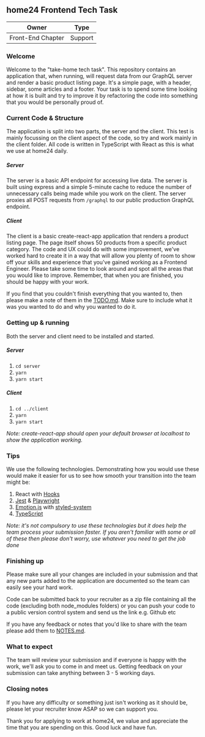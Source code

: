 ## home24 Frontend Tech Task

Owner|Type
---|---
Front-End Chapter|Support

### Welcome

Welcome to the "take-home tech task". This repository contains an application that, when running, will request data from our GraphQL server and render a basic product listing page. It's a simple page, with a header, sidebar, some articles and a footer. Your task is to spend some time looking at how it is built and try to improve it by refactoring the code into something that you would be personally proud of.

### Current Code & Structure

The application is split into two parts, the server and the client. This test is mainly focussing on the client aspect of the code, so try and work mainly in the client folder. All code is written in TypeScript with React as this is what we use at home24 daily.

##### Server

The server is a basic API endpoint for accessing live data. The server is built using express and a simple 5-minute cache to reduce the number of unnecessary calls being made while you work on the client. The server proxies all POST requests from `/graphql` to our public production GraphQL endpoint.

##### Client

The client is a basic create-react-app application that renders a product listing page. The page itself shows 50 products from a specific product category. The code and UX could do with some improvement, we've worked hard to create it in a way that will allow you plenty of room to show off your skills and experience that you've gained working as a Frontend Engineer. Please take some time to look around and spot all the areas that you would like to improve. Remember, that when you are finished, you should be happy with your work.

If you find that you couldn't finish everything that you wanted to, then please make a note of them in the [TODO.md](TODO.md). Make sure to include what it was you wanted to do and why you wanted to do it.

### Getting up & running

Both the server and client need to be installed and started.

##### Server

1) `cd server`
2) `yarn`
2) `yarn start`

##### Client

1) `cd ../client`
2) `yarn`
2) `yarn start`

_Note: create-react-app should open your default browser at localhost to show the application working._

### Tips

We use the following technologies. Demonstrating how you would use these would make it easier for us to see how smooth your transition into the team might be:

1) React with [Hooks](https://reactjs.org/docs/hooks-intro.html)
2) [Jest](https://jestjs.io/) & [Playwright](https://playwright.dev/)
3) [Emotion.js](https://github.com/emotion-js/emotion) with [styled-system](https://styled-system.com/)
4) [TypeScript](https://www.typescriptlang.org/)

_Note: it's not compulsory to use these technologies but it does help the team process your submission faster. If you aren't familiar with some or all of these then please don't worry, use whatever you need to get the job done_

### Finishing up

Please make sure all your changes are included in your submission and that any new parts added to the application are documented so the team can easily see your hard work.

Code can be submitted back to your recruiter as a zip file containing all the code (excluding both node_modules folders) or you can push your code to a public version control system and send us the link e.g. Github etc

If you have any feedback or notes that you'd like to share with the team please add them to [NOTES.md](NOTES.md).

### What to expect

The team will review your submission and if everyone is happy with the work, we'll ask you to come in and meet us. Getting feedback on your submission can take anything between  3 - 5 working days.

### Closing notes

If you have any difficulty or something just isn't working as it should be, please let your recruiter know ASAP so we can support you.

Thank you for applying to work at home24, we value and appreciate the time that you are spending on this. Good luck and have fun.

